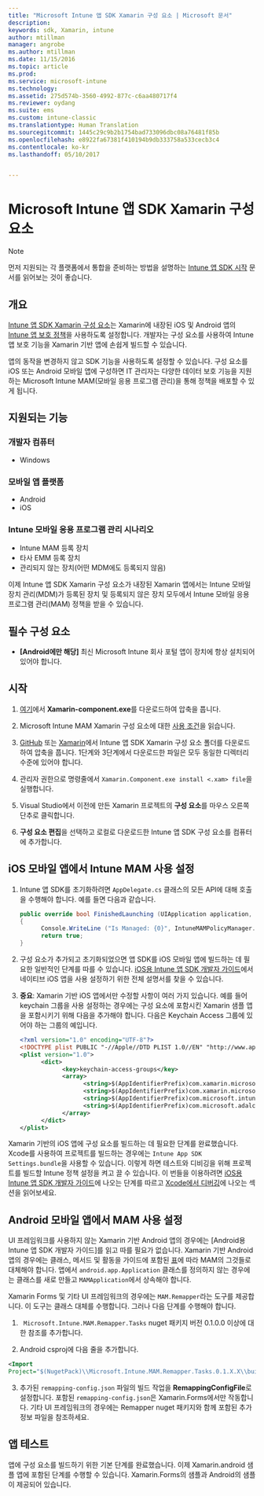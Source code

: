 ```yaml
---
title: "Microsoft Intune 앱 SDK Xamarin 구성 요소 | Microsoft 문서"
description: 
keywords: sdk, Xamarin, intune
author: mtillman
manager: angrobe
ms.author: mtillman
ms.date: 11/15/2016
ms.topic: article
ms.prod: 
ms.service: microsoft-intune
ms.technology: 
ms.assetid: 275d574b-3560-4992-877c-c6aa480717f4
ms.reviewer: oydang
ms.suite: ems
ms.custom: intune-classic
ms.translationtype: Human Translation
ms.sourcegitcommit: 1445c29c9b2b1754bad733096dbc08a76481f85b
ms.openlocfilehash: e8922fa67381f410194b9db333758a533cecb3c4
ms.contentlocale: ko-kr
ms.lasthandoff: 05/10/2017


---
```


# <a name="microsoft-intune-app-sdk-xamarin-component"></a>Microsoft Intune 앱 SDK Xamarin 구성 요소

> [!NOTE]
> 먼저 지원되는 각 플랫폼에서 통합을 준비하는 방법을 설명하는 [Intune 앱 SDK 시작](intune-app-sdk-get-started.md) 문서를 읽어보는 것이 좋습니다.



## <a name="overview"></a>개요
[Intune 앱 SDK Xamarin 구성 요소](https://components.xamarin.com/view/microsoft.intune.mam)는 Xamarin에 내장된 iOS 및 Android 앱의 [Intune 앱 보호 정책](/intune/deploy-use/protect-app-data-using-mobile-app-management-policies-with-microsoft-intune)을 사용하도록 설정합니다. 개발자는 구성 요소를 사용하여 Intune 앱 보호 기능을 Xamarin 기반 앱에 손쉽게 빌드할 수 있습니다.

앱의 동작을 변경하지 않고 SDK 기능을 사용하도록 설정할 수 있습니다. 구성 요소를 iOS 또는 Android 모바일 앱에 구성하면 IT 관리자는 다양한 데이터 보호 기능을 지원하는 Microsoft Intune MAM(모바일 응용 프로그램 관리)을 통해 정책을 배포할 수 있게 됩니다.

## <a name="whats-supported"></a>지원되는 기능

### <a name="developer-machines"></a>개발자 컴퓨터
* Windows


### <a name="mobile-app-platforms"></a>모바일 앱 플랫폼
* Android
* iOS


### <a name="intune-mobile-application-management-scenarios"></a>Intune 모바일 응용 프로그램 관리 시나리오

* Intune MAM 등록 장치
* 타사 EMM 등록 장치
* 관리되지 않는 장치(어떤 MDM에도 등록되지 않음)

이제 Intune 앱 SDK Xamarin 구성 요소가 내장된 Xamarin 앱에서는 Intune 모바일 장치 관리(MDM)가 등록된 장치 및 등록되지 않은 장치 모두에서 Intune 모바일 응용 프로그램 관리(MAM) 정책을 받을 수 있습니다.

## <a name="prerequisites"></a>필수 구성 요소

* **[Android에만 해당]** 최신 Microsoft Intune 회사 포털 앱이 장치에 항상 설치되어 있어야 합니다.

## <a name="get-started"></a>시작

1.    [여기](https://components.xamarin.com/submit/xpkg)에서 **Xamarin-component.exe**를 다운로드하여 압축을 풉니다.

2. Microsoft Intune MAM Xamarin 구성 요소에 대한 [사용 조건](https://components.xamarin.com/license/microsoft.intune.mam)을 읽습니다.

3.    [GitHub](https://github.com/msintuneappsdk/intune-app-sdk-xamarin) 또는 [Xamarin](https://components.xamarin.com/license/microsoft.intune.mam)에서 Intune 앱 SDK Xamarin 구성 요소 폴더를 다운로드하여 압축을 풉니다. 1단계와 3단계에서 다운로드한 파일은 모두 동일한 디렉터리 수준에 있어야 합니다.

4.    관리자 권한으로 명령줄에서 `Xamarin.Component.exe install <.xam> file`을 실행합니다.

5.    Visual Studio에서 이전에 만든 Xamarin 프로젝트의 **구성 요소**를 마우스 오른쪽 단추로 클릭합니다.

6.    **구성 요소 편집**을 선택하고 로컬로 다운로드한 Intune 앱 SDK 구성 요소를 컴퓨터에 추가합니다.



## <a name="enabling-intune-mam-in-your-ios-mobile-app"></a>iOS 모바일 앱에서 Intune MAM 사용 설정
1.    Intune 앱 SDK를 초기화하려면 `AppDelegate.cs` 클래스의 모든 API에 대해 호출을 수행해야 합니다. 예를 들면 다음과 같습니다.

      ```csharp
      public override bool FinishedLaunching (UIApplication application, NSDictionary launchOptions)
      {
            Console.WriteLine ("Is Managed: {0}", IntuneMAMPolicyManager.Instance.PrimaryUser != null);
            return true;
      }

      ```

2.    구성 요소가 추가되고 초기화되었으면 앱 SDK를 iOS 모바일 앱에 빌드하는 데 필요한 일반적인 단계를 따를 수 있습니다. [iOS용 Intune 앱 SDK 개발자 가이드](intune-app-sdk-ios.md)에서 네이티브 iOS 앱을 사용 설정하기 위한 전체 설명서를 찾을 수 있습니다.
3. **중요**: Xamarin 기반 iOS 앱에서만 수정할 사항이 여러 가지 있습니다. 예를 들어 keychain 그룹을 사용 설정하는 경우에는 구성 요소에 포함시킨 Xamarin 샘플 앱을 포함시키기 위해 다음을 추가해야 합니다. 다음은 Keychain Access 그룹에 있어야 하는 그룹의 예입니다.

      ```xml
      <?xml version="1.0" encoding="UTF-8"?>
      <!DOCTYPE plist PUBLIC "-//Apple//DTD PLIST 1.0//EN" "http://www.apple.com/DTDs/PropertyList-1.0.dtd">
      <plist version="1.0">
            <dict>
                  <key>keychain-access-groups</key>
                  <array>
                        <string>$(AppIdentifierPrefix)com.xamarin.microsoftintunesample</string>
                        <string>$(AppIdentifierPrefix)com.xamarin.microsoftintunesample.intunemam</string>
                        <string>$(AppIdentifierPrefix)com.microsoft.intune.mam</string>
                        <string>$(AppIdentifierPrefix)com.microsoft.adalcache</string>
                  </array>
            </dict>
      </plist>
      ```

Xamarin 기반의 iOS 앱에 구성 요소를 빌드하는 데 필요한 단계를 완료했습니다. Xcode를 사용하여 프로젝트를 빌드하는 경우에는 `Intune App SDK Settings.bundle`을 사용할 수 있습니다. 이렇게 하면 테스트와 디비깅을 위해 프로젝트를 빌드할 Intune 정책 설정을 켜고 끌 수 있습니다. 이 번들을 이용하려면 [iOS용 Intune 앱 SDK 개발자 가이드](intune-app-sdk-ios.md)에 나오는 단계를 따르고 [Xcode에서 디버깅](intune-app-sdk-ios.md#status-result-and-debug-notifications)에 나오는 섹션을 읽어보세요.

## <a name="enabling-mam-in-your-android-mobile-app"></a>Android 모바일 앱에서 MAM 사용 설정
UI 프레임워크를 사용하지 않는 Xamarin 기반 Android 앱의 경우에는 [Android용 Intune 앱 SDK 개발자 가이드]를 읽고 따를 필요가 없습니다. Xamarin 기반 Android 앱의 경우에는 클래스, 메서드 및 활동을 가이드에 포함된 [표](intune-app-sdk-android.md#replace-classes-methods-and-activities-with-their-mam-equivalent)에 따라 MAM의 그것들로 대체해야 합니다. 앱에서 `android.app.Application` 클래스를 정의하지 않는 경우에는 클래스를 새로 만들고 `MAMApplication`에서 상속해야 합니다.

Xamarin Forms 및 기타 UI 프레임워크의 경우에는 `MAM.Remapper`라는 도구를 제공합니다. 이 도구는 클래스 대체를 수행합니다. 그러나 다음 단계를 수행해야 합니다.

1.    ` Microsoft.Intune.MAM.Remapper.Tasks` nuget 패키지 버전 0.1.0.0 이상에 대한 참조를 추가합니다.

2.    Android csproj에 다음 줄을 추가합니다.
  ```xml
  <Import
  Project="$(NugetPack)\\Microsoft.Intune.MAM.Remapper.Tasks.0.1.X.X\\build\\MonoAndroid10\\Microsoft.Intune.MAM.Remapper.targets" />
  ```

3.    추가된 `remapping-config.json` 파일의 빌드 작업을 **RemappingConfigFile**로 설정합니다. 포함된 `remapping-config.json`은 Xamarin.Forms에서만 작동합니다. 기타 UI 프레임워크의 경우에는 Remapper nuget 패키지와 함께 포함된 추가 정보 파일을 참조하세요.

## <a name="test-your-app"></a>앱 테스트

앱에 구성 요소를 빌드하기 위한 기본 단계를 완료했습니다. 이제 Xamarin.android 샘플 앱에 포함된 단계를 수행할 수 있습니다. Xamarin.Forms의 샘플과 Android의 샘플이 제공되어 있습니다.

